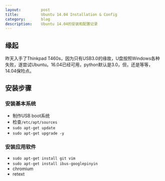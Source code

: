 ```yaml
---
layout:         post
title:          Ubuntu 14.04 Installation & Config
category:       blog
description:    Ubuntu 14.04的安装和配置记录
---
```


## 缘起

昨天入手了Thinkpad T460s，因为只有USB3.0的缘故，U盘按照Windows各种失败，遂尝试Ubuntu。16.04已经可用，python默认是3.0，但，还是等等，14.04保险点。

## 安装步骤

### 安装基本系统
- 制作USB boot系统
- 检查`/etc/apt/sources`
- `sudo apt-get update`
- `sudo apt-get upgrade -y`

### 安装应用软件
- `sudo apt-get install git vim`
- `sudo apt-get install ibus-googlepinyin`
- chromium
- retext